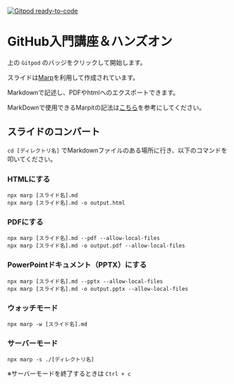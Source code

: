 [![Gitpod ready-to-code](https://img.shields.io/badge/Gitpod-ready--to--code-blue?logo=gitpod)](https://gitpod.io/#https://github.com/kaizumaki/hands-on)

# GitHub入門講座＆ハンズオン

上の `Gitpod` のバッジをクリックして開始します。

スライドは[Marp](https://marp.app/)を利用して作成されています。

Markdownで記述し、PDFやhtmlへのエクスポートできます。

MarkDownで使用できるMarpitの記法は[こちら](https://marpit.marp.app/markdown)を参考にしてください。


## スライドのコンバート
`cd [ディレクトリ名]` でMarkdownファイルのある場所に行き、以下のコマンドを叩いてください。
### HTMLにする
```
npx marp [スライド名].md
npx marp [スライド名].md -o output.html
```
### PDFにする
```
npx marp [スライド名].md --pdf --allow-local-files
npx marp [スライド名].md -o output.pdf --allow-local-files
```
### PowerPointドキュメント（PPTX）にする
```
npx marp [スライド名].md --pptx --allow-local-files
npx marp [スライド名].md -o output.pptx --allow-local-files
```
### ウォッチモード
```
npx marp -w [スライド名].md
```
### サーバーモード
```
npx marp -s ./[ディレクトリ名]
```
※サーバーモードを終了するときは `Ctrl + c`
